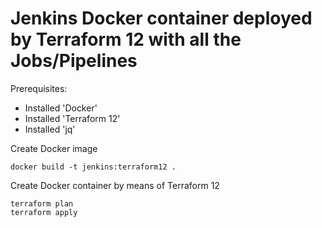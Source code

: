 # Jenkins Docker container deployed by Terraform 12 with all the Jobs/Pipelines
Prerequisites:
- Installed 'Docker'
- Installed 'Terraform 12'
- Installed 'jq'

Create Docker image
```
docker build -t jenkins:terraform12 .
```

Create Docker container by means of Terraform 12
```
terraform plan
terraform apply
```


